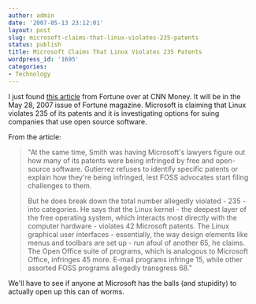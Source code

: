 ```yaml
---
author: admin
date: '2007-05-13 23:12:01'
layout: post
slug: microsoft-claims-that-linux-violates-235-patents
status: publish
title: Microsoft Claims That Linux Violates 235 Patents
wordpress_id: '1695'
categories:
- Technology
---
```

I just found <a href="http://money.cnn.com/magazines/fortune/fortune_archive/2007/05/28/100033867/index.htm?source=yahoo_quote">this article</a> from Fortune over at CNN Money. It will be in the May 28, 2007 issue of Fortune magazine. Microsoft is claiming that Linux violates 235 of its patents and it is investigating options for suing companies that use open source software.

From the article:
<blockquote>"At the same time, Smith was having Microsoft's lawyers figure out how many of its patents were being infringed by free and open-source software. Gutierrez refuses to identify specific patents or explain how they're being infringed, lest FOSS advocates start filing challenges to them.

But he does break down the total number allegedly violated - 235 - into categories. He says that the Linux kernel - the deepest layer of the free operating system, which interacts most directly with the computer hardware - violates 42 Microsoft patents. The Linux graphical user interfaces - essentially, the way design elements like menus and toolbars are set up - run afoul of another 65, he claims. The Open Office suite of programs, which is analogous to Microsoft Office, infringes 45 more. E-mail programs infringe 15, while other assorted FOSS programs allegedly transgress 68."</blockquote>
We'll have to see if anyone at Microsoft has the balls (and stupidity) to actually open up this can of worms.
